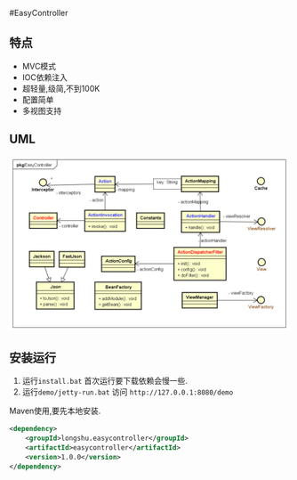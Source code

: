 #EasyController

## 特点
- MVC模式
- IOC依赖注入
- 超轻量,级简,不到100K
- 配置简单
- 多视图支持

## UML
![EasyController](EasyController.png)

## 安装运行
1. 运行`install.bat` 首次运行要下载依赖会慢一些.
2. 运行`demo/jetty-run.bat` 访问 `http://127.0.0.1:8080/demo`

Maven使用,要先本地安装.
```xml
<dependency>
    <groupId>longshu.easycontroller</groupId>
    <artifactId>easycontroller</artifactId>
    <version>1.0.0</version>
</dependency>
```
